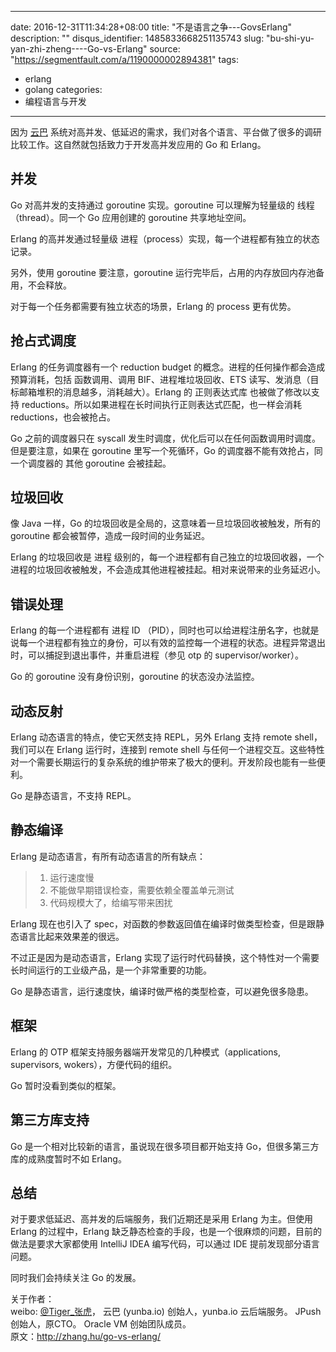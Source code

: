
---
date: 2016-12-31T11:34:28+08:00
title: "不是语言之争---GovsErlang"
description: ""
disqus_identifier: 1485833668251135743
slug: "bu-shi-yu-yan-zhi-zheng----Go-vs-Erlang"
source: "https://segmentfault.com/a/1190000002894381"
tags: 
- erlang 
- golang 
categories:
- 编程语言与开发
---

因为 [云巴](http://yunba.io)
系统对高并发、低延迟的需求，我们对各个语言、平台做了很多的调研比较工作。这自然就包括致力于开发高并发应用的
Go 和 Erlang。

并发
----

Go 对高并发的支持通过 goroutine 实现。goroutine 可以理解为轻量级的
线程（thread）。同一个 Go 应用创建的 goroutine 共享地址空间。

Erlang 的高并发通过轻量级
进程（process）实现，每一个进程都有独立的状态记录。

另外，使用 goroutine 要注意，goroutine
运行完毕后，占用的内存放回内存池备用，不会释放。

对于每一个任务都需要有独立状态的场景，Erlang 的 process 更有优势。

抢占式调度
----------

Erlang 的任务调度器有一个 reduction budget
的概念。进程的任何操作都会造成预算消耗，包括 函数调用、调用
BIF、进程堆垃圾回收、ETS
读写、发消息（目标邮箱堆积的消息越多，消耗越大）。Erlang 的 正则表达式库
也被做了修改以支持
reductions。所以如果进程在长时间执行正则表达式匹配，也一样会消耗
reductions，也会被抢占。

Go 之前的调度器只在 syscall
发生时调度，优化后可以在任何函数调用时调度。但是要注意，如果在 goroutine
里写一个死循环，Go 的调度器不能有效抢占，同一个调度器的 其他 goroutine
会被挂起。

垃圾回收
--------

像 Java 一样，Go 的垃圾回收是全局的，这意味着一旦垃圾回收被触发，所有的
goroutine 都会被暂停，造成一段时间的业务延迟。

Erlang 的垃圾回收是 进程
级别的，每一个进程都有自己独立的垃圾回收器，一个进程的垃圾回收被触发，不会造成其他进程被挂起。相对来说带来的业务延迟小。

错误处理
--------

Erlang 的每一个进程都有 进程 ID
（PID），同时也可以给进程注册名字，也就是说每一个进程都有独立的身份，可以有效的监控每一个进程的状态。进程异常退出时，可以捕捉到退出事件，并重启进程（参见
otp 的 supervisor/worker）。

Go 的 goroutine 没有身份识别，goroutine 的状态没办法监控。

动态反射
--------

Erlang 动态语言的特点，使它天然支持 REPL，另外 Erlang 支持 remote
shell，我们可以在 Erlang 运行时，连接到 remote shell
与任何一个进程交互。这些特性对一个需要长期运行的复杂系统的维护带来了极大的便利。开发阶段也能有一些便利。

Go 是静态语言，不支持 REPL。

静态编译
--------

Erlang 是动态语言，有所有动态语言的所有缺点：

> 1.  运行速度慢
> 2.  不能做早期错误检查，需要依赖全覆盖单元测试
> 3.  代码规模大了，给编写带来困扰

Erlang 现在也引入了
spec，对函数的参数返回值在编译时做类型检查，但是跟静态语言比起来效果差的很远。

不过正是因为是动态语言，Erlang
实现了运行时代码替换，这个特性对一个需要长时间运行的工业级产品，是一个非常重要的功能。

Go 是静态语言，运行速度快，编译时做严格的类型检查，可以避免很多隐患。

框架
----

Erlang 的 OTP 框架支持服务器端开发常见的几种模式（applications,
supervisors, wokers），方便代码的组织。

Go 暂时没看到类似的框架。

第三方库支持
------------

Go 是一个相对比较新的语言，虽说现在很多项目都开始支持
Go，但很多第三方库的成熟度暂时不如 Erlang。

总结
----

对于要求低延迟、高并发的后端服务，我们近期还是采用 Erlang 为主。但使用
Erlang 的过程中，Erlang
缺乏静态检查的手段，也是一个很麻烦的问题，目前的做法是要求大家都使用
IntelliJ IDEA 编写代码，可以通过 IDE 提前发现部分语言问题。

同时我们会持续关注 Go 的发展。

关于作者：\
weibo: [@Tiger\_张虎](http://weibo.com/zhanghusz)， 云巴 (yunba.io)
创始人，yunba.io 云后端服务。 JPush 创始人，原CTO。 Oracle VM
创始团队成员。\
原文：<http://zhang.hu/go-vs-erlang/>

